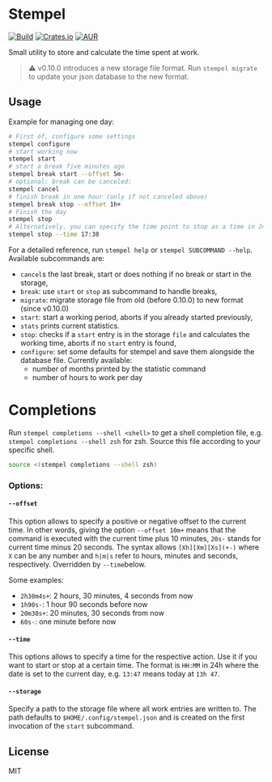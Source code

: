 # Stempel

[![Build](https://img.shields.io/github/actions/workflow/status/KuabeM/stempel/build_master.yml)](https://github.com/KuabeM/stempel/actions?query=workflow%3Abuild-master)
[![Crates.io](https://img.shields.io/crates/v/stempel.svg)](https://crates.io/crates/stempel)
[![AUR](https://img.shields.io/aur/version/stempel-bin)](https://aur.archlinux.org/packages/stempel-bin)

Small utility to store and calculate the time spent at work.

> :warning: v0.10.0 introduces a new storage file format. Run `stempel migrate`
> to update your json database to the new format.

## Usage

Example for managing one day:

```bash
# First of, configure some settings
stempel configure
# start working now
stempel start
# start a break five minutes ago
stempel break start --offset 5m-
# optional: break can be canceled:
stempel cancel
# finish break in one hour (only if not canceled above)
stempel break stop --offset 1h+
# Finish the day
stempel stop
# Alternatively, you can specify the time point to stop as a time in 24h format
stempel stop --time 17:38
```

For a detailed reference, run `stempel help` or `stempel SUBCOMMAND --help`.
Available subcommands are:

  - `cancel`s the last break, start or does nothing if no break or start in the
    storage,
  - `break`: use `start` or `stop` as subcommand to handle breaks,
  - `migrate`: migrate storage file from old (before 0.10.0) to new format
    (since v0.10.0)
  - `start`: start a working period, aborts if you already started previously,
  - `stats` prints current statistics.
  - `stop`: checks if a `start` entry is in the storage `file` and calculates
    the working time, aborts if no `start` entry is found,
  - `configure`: set some defaults for stempel and save them alongside the
    database file. Currently available:
    * number of months printed by the statistic command
    * number of hours to work per day

# Completions

Run `stempel completions --shell <shell>` to get a shell completion file, e.g. `stempel completions
--shell zsh` for zsh. Source this file according to your specific shell.

```zsh
source <(stempel completions --shell zsh)
```

### Options:

#### `--offset`

This option allows to specify a positive or negative offset to the current time.
In other words, giving the option `--offset 10m+` means that the command is
executed with the current time plus 10 minutes, `20s-` stands for current time
minus 20 seconds. The syntax allows `[Xh][Xm][Xs](+-)` where `X` can be any
number and `h|m|s` refer to hours, minutes and seconds, respectively. Overridden
by `--time`below.

Some examples:

  - `2h30m4s+`: 2 hours, 30 minutes, 4 seconds from now
  - `1h90s-`: 1 hour 90 seconds before now
  - `20m30s+`: 20 minutes, 30 seconds from now
  - `60s-`: one minute before now

#### `--time`

This options allows to specify a time for the respective action. Use it if you
want to start or stop at a certain time. The format is `HH:MM` in 24h where the
date is set to the current day, e.g. `13:47` means today at `13h 47`.

#### `--storage`

Specify a path to the storage file where all work entries are written to. The
path defaults to `$HOME/.config/stempel.json` and is created on the first
invocation of the `start` subcommand.

## License

MIT
